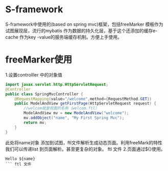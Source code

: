 # S-framework
S-framework中使用的(based on spring mvc)框架，包括freeMarker 模板作为试图展现层，流行的mybatis 作为数据的持久化层，基于这个还添加的缓存e- cache 作为key -value的服务端缓存机制。方便上手使用。
# freeMarker使用

1.设置controlller 中的对象值
```  java
import javax.servlet.http.HttpServletRequest;
@Controller
public class SpringMvcController {
    @RequestMapping(value="/welcome",method={RequestMethod.GET})
    public ModelAndView getFirstPage(HttpServletRequest request) {
        //welcom就是视图的名称（welcom.ftl）
        ModelAndView mv = new ModelAndView("welcome");
        mv.addObject("name", "My First Spring Mvc");
        return mv;
    }
}
``` 
此处将name对象 添加到试图，ftl文件解析生成动态页面。利用freeMark的特性我们可以传递list 到页面解析。甚至更复杂的对象。
ftl 文件
2.页面通过${}使用。
``` ftl 文件
Hello ${name}
``` ftl 文件


